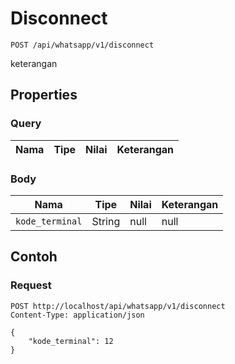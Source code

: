 # Disconnect
```http
POST /api/whatsapp/v1/disconnect
```
keterangan
## Properties
### Query
Nama | Tipe | Nilai | Keterangan
--- | --- | --- | ---
### Body
Nama | Tipe | Nilai | Keterangan
--- | --- | --- | ---
<code>kode_terminal</code> | String | null | null
## Contoh
### Request
```http
POST http://localhost/api/whatsapp/v1/disconnect
Content-Type: application/json

{
    "kode_terminal": 12
}
```
